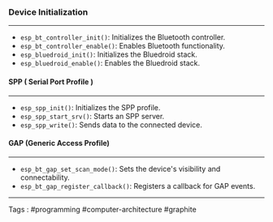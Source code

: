 ### Device Initialization 
___
- `esp_bt_controller_init()`: Initializes the Bluetooth controller.
- `esp_bt_controller_enable()`: Enables Bluetooth functionality.
- `esp_bluedroid_init()`: Initializes the Bluedroid stack.
- `esp_bluedroid_enable()`: Enables the Bluedroid stack.

#### SPP ( Serial Port Profile ) 
___
- `esp_spp_init()`: Initializes the SPP profile.
- `esp_spp_start_srv()`: Starts an SPP server.
- `esp_spp_write()`: Sends data to the connected device.

#### GAP (Generic Access Profile)
___
- `esp_bt_gap_set_scan_mode()`: Sets the device's visibility and connectability.
- `esp_bt_gap_register_callback()`: Registers a callback for GAP events.
____
Tags : #programming #computer-architecture #graphite